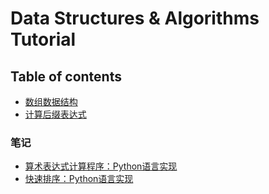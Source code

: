 # Data Structures & Algorithms Tutorial

## Table of contents

- [数组数据结构](array)
- [计算后缀表达式](evaluating_postfix_expressions)

### 笔记
- [算术表达式计算程序：Python语言实现](evaluating_postfix_expressions/blog)
- [快速排序：Python语言实现](sort/quicksort/blog)

